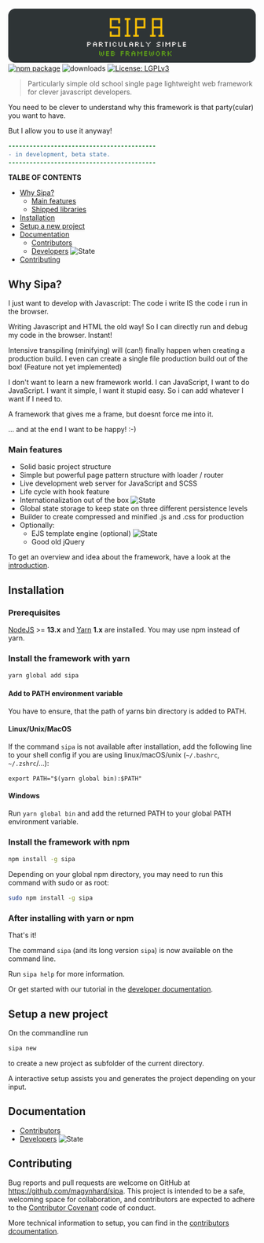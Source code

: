 ![SIPA Particularly simple web framework](doc/_assets/_raw/logo_doc.svg)<br>
[![npm package](https://img.shields.io/npm/v/sipa?color=63a618&style=plastic&logo=npm)](https://www.npmjs.com/package/sipa)
![downloads](https://img.shields.io/npm/dt/sipa?color=dce2df&style=plastic)
[![License: LGPLv3](https://img.shields.io/badge/License-LGPLv3-fabd09.svg?style=plastic)](LICENSE)

> Particularly simple old school single page lightweight web framework for clever javascript developers.

You need to be clever to understand why this framework is that party(cular) you want to have.

But I allow you to use it anyway!

```diff
------------------------------------------
- in development, beta state. 
------------------------------------------
```

**TALBE OF CONTENTS**
* [Why Sipa?](#why-sipa)
    * [Main features](#main-features)
    * [Shipped libraries](#shipped-libraries)
* [Installation](#installation)
* [Setup a new project](#setup-a-new-project)
* [Documentation](#documentation)
  * [Contributors](doc/contributors.md)
  * [Developers](doc/developers.md) ![State](https://img.shields.io/badge/-progress-yellow)
* [Contributing](#contributing)




<!-- -------------------------- SECTION -------------------------- -->
<a name="why-sipa"></a>
## Why Sipa?
I just want to develop with Javascript: The code i write IS the code i run in the browser. 

Writing Javascript and HTML the old way! So I can directly run and debug my code in the browser. Instant!

Intensive transpiling (minifying) will (can!) finally happen when creating a production build. I even can create a single file production build out of the box! (Feature not yet implemented)

I don't want to learn a new framework world.
I can JavaScript, I want to do JavaScript. I want it simple, I want it stupid easy. So i can add whatever I want if I need to.

A framework that gives me a frame, but doesnt force me into it.

... and at the end I want to be happy! :-)




<!-- -------------------------- SECTION -------------------------- -->
<a name="main-features"></a>
### Main features
* Solid basic project structure
* Simple but powerful page pattern structure with loader / router
* Live development web server for JavaScript and SCSS
* Life cycle with hook feature
* Internationalization out of the box ![State](https://img.shields.io/badge/-todo-blue)
* Global state storage to keep state on three different persistence levels 
* Builder to create compressed and minified .js and .css for production 
* Optionally:
  * EJS template engine (optional) ![State](https://img.shields.io/badge/-prepared-blue)
  * Good old jQuery


To get an overview and idea about the framework, have a look at the [introduction]().


<!-- -------------------------- SECTION -------------------------- -->
<a name="installation"></a>
## Installation
### Prerequisites
[NodeJS](https://nodejs.org/en/download/) >= **13.x** and [Yarn](https://classic.yarnpkg.com/en/docs/install/) **1.x** are installed.
You may use npm instead of yarn.

### Install the framework with yarn
```bash
yarn global add sipa
```

#### Add to PATH environment variable

You have to ensure, that the path of yarns bin directory is added to PATH.

#### Linux/Unix/MacOS

If the command `sipa` is not available after installation, add the following line to your shell config if you are using linux/macOS/unix (`~/.bashrc`, `~/.zshrc`/...):
```shell
export PATH="$(yarn global bin):$PATH"
```

#### Windows
Run `yarn global bin` and add the returned PATH to your global PATH environment variable.


### Install the framework with npm
```bash
npm install -g sipa
```

Depending on your global npm directory, you may need to run this command with sudo or as root:
```bash
sudo npm install -g sipa
```

### After installing with yarn or npm

That's it!

The command `sipa` (and its long version `sipa`) is now available on the command line.

Run `sipa help` for more information.

Or get started with our tutorial in the [developer documentation](doc/developers.md).




<!-- -------------------------- SECTION -------------------------- -->
<a name="setup-a-new-project"></a>
## Setup a new project
On the commandline run
```bash
sipa new
```
to create a new project as subfolder of the current directory.

A interactive setup assists you and generates the project depending on your input.




<!-- -------------------------- SECTION -------------------------- -->
<a name="documentation"></a>
## Documentation
* [Contributors](doc/contributors.md)
* [Developers](doc/developers.md) ![State](https://img.shields.io/badge/-progress-yellow)



<!-- -------------------------- SECTION -------------------------- -->
<a name="contributing"></a>
## Contributing

Bug reports and pull requests are welcome on GitHub at https://github.com/magynhard/sipa. This project is intended to be a safe, welcoming space for collaboration, and contributors are expected to adhere to the [Contributor Covenant](http://contributor-covenant.org) code of conduct.

More technical information to setup, you can find in the [contributors dcoumentation](doc/contributors.md).




